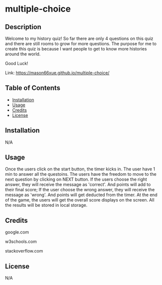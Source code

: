 # multiple-choice


## Description

Welcome to my history quiz! So far there are only 4 questions on this quiz and there are still rooms to grow for more questions. The purpose for me to create this quiz is because I want people to get to know more histories around the world. 

Good Luck! 




Link: https://mason66xue.github.io/multiple-choice/

## Table of Contents

- [Installation](#installation)
- [Usage](#usage)
- [Credits](#credits)
- [License](#license)

## Installation

N/A

## Usage

Once the users click on the start button, the timer kicks in. The user have 1 min to answer all the questoins. The users have the freedom to move to the next question by clicking on NEXT button. 
If the users choose the right answer, they will receive the message as 'correct'. And points will add to their final score; 
If the user choose the wrong answer, they will receive the message as 'wrong'. And points will get deducted from the timer. 
At the end of the game, the users will get the overall score displays on the screen. All the results will be stored in local storage. 


## Credits


google.com

w3schools.com

stackoverflow.com


## License

N/A